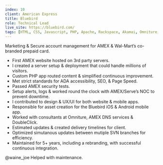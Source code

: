 ```yaml
---
index: 10
client: American Express
title: Bluebird
role: Technical Lead
live_site: https://bluebird.com/
tags: [HTML, CSS, Javascript, PHP, Apache, Rackspace, Akamai, Omniture, Google Analytics, YouTube Javascript API, SVN]
---
```

Marketing & Secure account management for AMEX & Wal-Mart’s co-branded prepaid card.

* First AMEX website hosted on 3rd party servers.
* I created a server setup & deployment that could handle millions of visitors.
* Custom PHP app routed content & simplified continuous improvement.
* Met strict standards for ADA accessibility, SEO, & Page Speed.
* Passed AMEX security tests.
* Setup alerts, logs & worked round the clock with AMEX/Serve’s NOC to prevent downtime.
* I contributed to design & UX/UI for both website & mobile apps.
* Responsible for asset creation for the Bluebird iOS & Android mobile app.
* Worked with consultants at Omniture, AMEX DNS services & DoubleClick.
* Estimated updates & created delivery timelines for client.
* Optimized simutanous updates between mutiple SVN branches for efficiency.
* Maintained for 5+ years, including a rebranding, with successful continuous integration.

@waine_joe Helped with maintenance.

